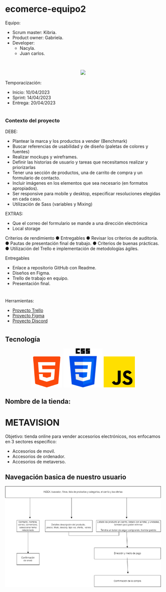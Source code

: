 # ecomerce-equipo2
Equipo:
+ Scrum master: Kibria.
+ Product owner: Gabriela.
+ Developer:
    * Nacyla. 
    * Juan carlos.
<br>
<div>
<p style = 'text-align:center;'>
<img src="img/img_equipo.jpg">
</p>
</div>


Temporacización:
 + Inicio: 10/04/2023
 + Sprint: 14/04/2023
 + Entrega: 20/04/2023
 
#
### Contexto del proyecto
DEBE:
* Plantear la marca y los productos a vender (Benchmark)
* Buscar referencias de usabilidad y de diseño (paletas de colores y fuentes)
* Realizar mockups y wireframes.
* Definir las historias de usuario y tareas que necesitamos realizar y priorizarlas
* Tener una sección de productos, una de carrito de compra y un formulario de contacto.
* Incluir imágenes en los elementos que sea necesario (en formatos apropiados).
* Ser responsive para mobile y desktop, especificar resoluciones elegidas en cada caso.
* Utilización de Sass (variables y Mixing)


EXTRAS:
* Que el correo del formulario se mande a una dirección electrónica
* Local storage

Criterios de rendimiento
● Entregables
● Revisar los criterios de auditoría.
● Pautas de presentación final de trabajo.
● Criterios de buenas prácticas.
● Utilización del Trello e implementación de metodologías ágiles.

Entregables
* Enlace a repositorio GitHub con Readme.
* Diseños en Figma.
* Trello de trabajo en equipo.
* Presentación final.
#


Herramientas:
+ [Proyecto Trello]( https://trello.com/invite/b/TXdfSsz7/ATTI414792cbc863d03575bd16aedb0cfdf892C51AC4/ecomerce-equipo2)
+ [Proyecto Figma](https://www.figma.com/file/RnrP135gVGz8RTjcJ2VmP8/Untitled?node-id=0%3A1&t=HzzENDDmIrjSxk9n-1)
+ [Proyecto Discord](https://discord.gg/EkuxQquM)

#
## Tecnología
<div>
<p style = 'text-align:center;'>
<img src="img/html-5.png" width="20%">
<img src="img/css-3.png" width="25%">
<img src="img/js.png" width="20%">
</p>
</div>


## Nombre de la tienda:
# METAVISION

Objetivo: tienda online para vender accesorios electrónicos, nos enfocamos en 3 sectores especifico:
- Accesorios de movil.
- Accesorios de ordenador.
- Accesorios de metaverso.

## Navegación basica de nuestro usuario

<div>
<p style = 'text-align:center;'>
<img src="img/ecomerceUML.png">
</p>
</div>

